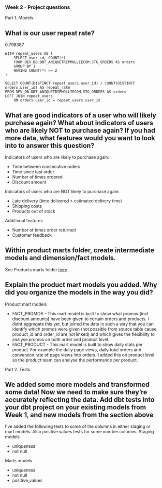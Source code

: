 ### Week 2 - Project questions

Part 1. Models
## What is our user repeat rate?
0.798387


```
WITH repeat_users AS (
    SELECT user_id, COUNT(*)
    FROM DEV_DB.DBT_ANIQUETRIPMOLLIECOM.STG_ORDERS AS orders
    GROUP BY 1
    HAVING COUNT(*) >= 2
)

SELECT COUNT(DISTINCT repeat_users.user_id) / COUNT(DISTINCT orders.user_id) AS repeat_rate
FROM DEV_DB.DBT_ANIQUETRIPMOLLIECOM.STG_ORDERS AS orders
LEFT JOIN repeat_users
    ON orders.user_id = repeat_users.user_id
```

## What are good indicators of a user who will likely purchase again? What about indicators of users who are likely NOT to purchase again? If you had more data, what features would you want to look into to answer this question?
Indicators of users who are likely to purchase again:
* Time between consecutive orders
* Time since last order
* Number of times ordered
* Discount amount

Indicators of users who are NOT likely to purchase again:
* Late delivery (time delivered > estimated delivery time)
* Shipping costs
* Products out of stock

Additional features
* Number of times order returned
* Customer feedback


## Within product marts folder, create intermediate models and dimension/fact models.
See Products marts folder [here](https://github.com/aniquetrip/course-dbt/tree/main/greenery/models/marts/product)

## Explain the product mart models you added. Why did you organize the models in the way you did?
Product mart models
* FACT_PROMOS - This mart model is built to show what promos (incl discount amounts) have been given to certain orders and products. I didnt aggregate this yet, but joined the data in such a way that you can identify which promos were given (not possible from source table cause product_id and order_id are not linked) and which gives the flexibility to analyse promos on both order and product level. 
* FACT_PRODUCT - This mart model is built to show daily stats per product. For example the daily page views, daily total orders and conversion rate of page views into orders. I added this on product level so the product team can analyse the performance per product.

Part 2. Tests
## We added some more models and transformed some data! Now we need to make sure they’re accurately reflecting the data. Add dbt tests into your dbt project on your existing models from Week 1, and new models from the section above
I've added the following tests to some of the columns in either staging or mart models. Also positive values tests for some number columns.
Staging models
* uniqueness
* not null

Marts models
* uniqueness
* not null
* positive_values